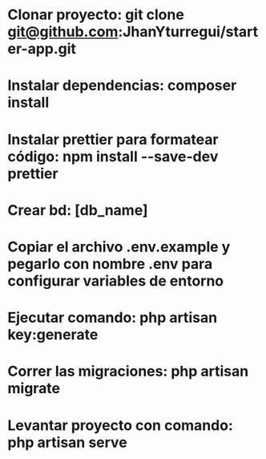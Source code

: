 # Clonar proyecto: git clone git@github.com:JhanYturregui/starter-app.git

# Instalar dependencias: composer install

# Instalar prettier para formatear código: npm install --save-dev prettier

# Crear bd: [db_name]

# Copiar el archivo .env.example y pegarlo con nombre .env para configurar variables de entorno

# Ejecutar comando: php artisan key:generate

# Correr las migraciones: php artisan migrate

# Levantar proyecto con comando: php artisan serve
